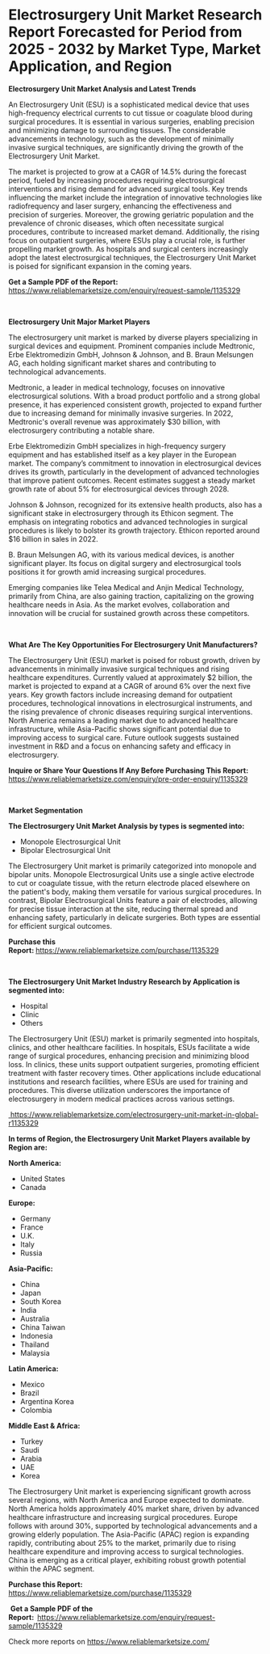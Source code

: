 <p><h1>Electrosurgery Unit Market Research Report Forecasted for Period from 2025 -  2032 by Market Type, Market Application, and Region</h1></p><p><strong>Electrosurgery Unit Market Analysis and Latest Trends</strong></p>
<p><p>An Electrosurgery Unit (ESU) is a sophisticated medical device that uses high-frequency electrical currents to cut tissue or coagulate blood during surgical procedures. It is essential in various surgeries, enabling precision and minimizing damage to surrounding tissues. The considerable advancements in technology, such as the development of minimally invasive surgical techniques, are significantly driving the growth of the Electrosurgery Unit Market.</p><p>The market is projected to grow at a CAGR of 14.5% during the forecast period, fueled by increasing procedures requiring electrosurgical interventions and rising demand for advanced surgical tools. Key trends influencing the market include the integration of innovative technologies like radiofrequency and laser surgery, enhancing the effectiveness and precision of surgeries. Moreover, the growing geriatric population and the prevalence of chronic diseases, which often necessitate surgical procedures, contribute to increased market demand. Additionally, the rising focus on outpatient surgeries, where ESUs play a crucial role, is further propelling market growth. As hospitals and surgical centers increasingly adopt the latest electrosurgical techniques, the Electrosurgery Unit Market is poised for significant expansion in the coming years.</p></p>
<p><strong>Get a Sample PDF of the Report:&nbsp;</strong> <a href="https://www.reliablemarketsize.com/enquiry/request-sample/1135329?utm_campaign=1789&utm_medium=2&utm_source=Github&utm_content=ia&utm_term=03032025&utm_id=electrosurgery-unit">https://www.reliablemarketsize.com/enquiry/request-sample/1135329</a></p>
<p>&nbsp;</p>
<p><strong>Electrosurgery Unit Major Market Players</strong></p>
<p><p>The electrosurgery unit market is marked by diverse players specializing in surgical devices and equipment. Prominent companies include Medtronic, Erbe Elektromedizin GmbH, Johnson & Johnson, and B. Braun Melsungen AG, each holding significant market shares and contributing to technological advancements.</p><p>Medtronic, a leader in medical technology, focuses on innovative electrosurgical solutions. With a broad product portfolio and a strong global presence, it has experienced consistent growth, projected to expand further due to increasing demand for minimally invasive surgeries. In 2022, Medtronic's overall revenue was approximately $30 billion, with electrosurgery contributing a notable share.</p><p>Erbe Elektromedizin GmbH specializes in high-frequency surgery equipment and has established itself as a key player in the European market. The company’s commitment to innovation in electrosurgical devices drives its growth, particularly in the development of advanced technologies that improve patient outcomes. Recent estimates suggest a steady market growth rate of about 5% for electrosurgical devices through 2028.</p><p>Johnson & Johnson, recognized for its extensive health products, also has a significant stake in electrosurgery through its Ethicon segment. The emphasis on integrating robotics and advanced technologies in surgical procedures is likely to bolster its growth trajectory. Ethicon reported around $16 billion in sales in 2022.</p><p>B. Braun Melsungen AG, with its various medical devices, is another significant player. Its focus on digital surgery and electrosurgical tools positions it for growth amid increasing surgical procedures. </p><p>Emerging companies like Telea Medical and Anjin Medical Technology, primarily from China, are also gaining traction, capitalizing on the growing healthcare needs in Asia. As the market evolves, collaboration and innovation will be crucial for sustained growth across these competitors.</p></p>
<p>&nbsp;</p>
<p><strong>What Are The Key Opportunities For Electrosurgery Unit Manufacturers?</strong></p>
<p><p>The Electrosurgery Unit (ESU) market is poised for robust growth, driven by advancements in minimally invasive surgical techniques and rising healthcare expenditures. Currently valued at approximately $2 billion, the market is projected to expand at a CAGR of around 6% over the next five years. Key growth factors include increasing demand for outpatient procedures, technological innovations in electrosurgical instruments, and the rising prevalence of chronic diseases requiring surgical interventions. North America remains a leading market due to advanced healthcare infrastructure, while Asia-Pacific shows significant potential due to improving access to surgical care. Future outlook suggests sustained investment in R&D and a focus on enhancing safety and efficacy in electrosurgery.</p></p>
<p><strong>Inquire or Share Your Questions If Any Before Purchasing This Report:</strong> <a href="https://www.reliablemarketsize.com/enquiry/pre-order-enquiry/1135329?utm_campaign=1789&utm_medium=2&utm_source=Github&utm_content=ia&utm_term=03032025&utm_id=electrosurgery-unit">https://www.reliablemarketsize.com/enquiry/pre-order-enquiry/1135329</a></p>
<p>&nbsp;</p>
<p><strong>Market Segmentation</strong></p>
<p><strong>The Electrosurgery Unit Market Analysis by types is segmented into:</strong></p>
<p><ul><li>Monopole Electrosurgical Unit</li><li>Bipolar Electrosurgical Unit</li></ul></p>
<p><p>The Electrosurgery Unit market is primarily categorized into monopole and bipolar units. Monopole Electrosurgical Units use a single active electrode to cut or coagulate tissue, with the return electrode placed elsewhere on the patient's body, making them versatile for various surgical procedures. In contrast, Bipolar Electrosurgical Units feature a pair of electrodes, allowing for precise tissue interaction at the site, reducing thermal spread and enhancing safety, particularly in delicate surgeries. Both types are essential for efficient surgical outcomes.</p></p>
<p><strong>Purchase this Report:&nbsp;</strong><a href="https://www.reliablemarketsize.com/purchase/1135329?utm_campaign=1789&utm_medium=2&utm_source=Github&utm_content=ia&utm_term=03032025&utm_id=electrosurgery-unit">https://www.reliablemarketsize.com/purchase/1135329</a></p>
<p>&nbsp;</p>
<p><strong>The Electrosurgery Unit Market Industry Research by Application is segmented into:</strong></p>
<p><ul><li>Hospital</li><li>Clinic</li><li>Others</li></ul></p>
<p><p>The Electrosurgery Unit (ESU) market is primarily segmented into hospitals, clinics, and other healthcare facilities. In hospitals, ESUs facilitate a wide range of surgical procedures, enhancing precision and minimizing blood loss. In clinics, these units support outpatient surgeries, promoting efficient treatment with faster recovery times. Other applications include educational institutions and research facilities, where ESUs are used for training and procedures. This diverse utilization underscores the importance of electrosurgery in modern medical practices across various settings.</p></p>
<p><a href="https://www.reliablemarketsize.com/electrosurgery-unit-market-in-global-r1135329?utm_campaign=1789&utm_medium=2&utm_source=Github&utm_content=ia&utm_term=03032025&utm_id=electrosurgery-unit">&nbsp;https://www.reliablemarketsize.com/electrosurgery-unit-market-in-global-r1135329</a></p>
<p><strong>In terms of Region, the Electrosurgery Unit Market Players available by Region are:</strong></p>
<p>
    <p> <strong> North America: </strong>
        <ul>
            <li>United States</li>
            <li>Canada</li>
        </ul>
        </p> 
    <p> <strong> Europe: </strong>
        <ul>
            <li>Germany</li>
            <li>France</li>
            <li>U.K.</li>
            <li>Italy</li>
            <li>Russia</li>
        </ul>
        </p> 
    <p> <strong> Asia-Pacific: </strong>
        <ul>
            <li>China</li>
            <li>Japan</li>
            <li>South Korea</li>
            <li>India</li>
            <li>Australia</li>
            <li>China Taiwan</li>
            <li>Indonesia</li>
            <li>Thailand</li>
            <li>Malaysia</li>
        </ul>
        </p> 
    <p> <strong> Latin America: </strong>
        <ul>
            <li>Mexico</li>
            <li>Brazil</li>
            <li>Argentina Korea</li>
            <li>Colombia</li>
        </ul>
        </p> 
    <p> <strong> Middle East & Africa: </strong>
        <ul>
            <li>Turkey</li>
            <li>Saudi</li>
            <li>Arabia</li>
            <li>UAE</li>
            <li>Korea</li>
        </ul>
    </p>
    </p>
<p><p>The Electrosurgery Unit market is experiencing significant growth across several regions, with North America and Europe expected to dominate. North America holds approximately 40% market share, driven by advanced healthcare infrastructure and increasing surgical procedures. Europe follows with around 30%, supported by technological advancements and a growing elderly population. The Asia-Pacific (APAC) region is expanding rapidly, contributing about 25% to the market, primarily due to rising healthcare expenditure and improving access to surgical technologies. China is emerging as a critical player, exhibiting robust growth potential within the APAC segment.</p></p>
<p><strong>Purchase this Report: </strong><a href="https://www.reliablemarketsize.com/purchase/1135329?utm_campaign=1789&utm_medium=2&utm_source=Github&utm_content=ia&utm_term=03032025&utm_id=electrosurgery-unit">https://www.reliablemarketsize.com/purchase/1135329</a></p>
<p>&nbsp;<strong>Get a Sample PDF of the Report:&nbsp;&nbsp;</strong><a href="https://www.reliablemarketsize.com/enquiry/request-sample/1135329?utm_campaign=1789&utm_medium=2&utm_source=Github&utm_content=ia&utm_term=03032025&utm_id=electrosurgery-unit">https://www.reliablemarketsize.com/enquiry/request-sample/1135329</a></p>
<p><strong></strong></p>
<p>Check more reports on <a href="https://www.reliablemarketsize.com/?utm_campaign=1789&utm_medium=2&utm_source=Github&utm_content=ia&utm_term=03032025&utm_id=electrosurgery-unit">https://www.reliablemarketsize.com/</a></p>